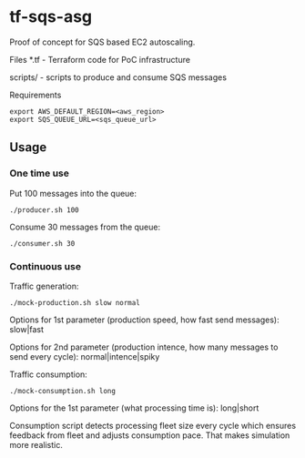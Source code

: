 # tf-sqs-asg

Proof of concept for SQS based EC2 autoscaling.

Files
*.tf - Terraform code for PoC infrastructure

scripts/ - scripts to produce and consume SQS messages 

Requirements
```
export AWS_DEFAULT_REGION=<aws_region>
export SQS_QUEUE_URL=<sqs_queue_url>
```

## Usage
### One time use
Put 100 messages into the queue:
```
./producer.sh 100
```

Consume 30 messages from the queue: 
```
./consumer.sh 30
```

### Continuous use

Traffic generation:
```
./mock-production.sh slow normal
```
Options for 1st parameter (production speed, how fast send messages): slow|fast

Options for 2nd parameter (production intence, how many messages to send every cycle): normal|intence|spiky

Traffic consumption:
```
./mock-consumption.sh long
```
Options for the 1st parameter (what processing time is): long|short

Consumption script detects processing fleet size every cycle which ensures feedback from fleet and adjusts consumption pace. That makes simulation more realistic.
